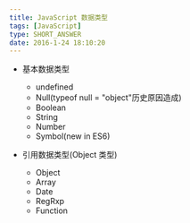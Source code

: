 ```yaml
---
title: JavaScript 数据类型
tags: [JavaScript]
type: SHORT_ANSWER
date: 2016-1-24 18:10:20
---
```


- 基本数据类型

  - undefined
  - Null(typeof null = "object"历史原因造成)
  - Boolean
  - String
  - Number
  - Symbol(new in ES6)

- 引用数据类型(Object 类型)

  - Object
  - Array
  - Date
  - RegRxp
  - Function
